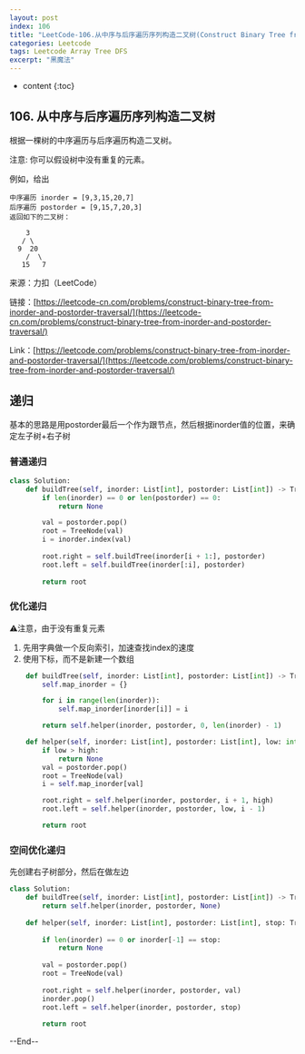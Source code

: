 ```yaml
---
layout: post
index: 106
title: "LeetCode-106.从中序与后序遍历序列构造二叉树(Construct Binary Tree from Inorder and Postorder Traversal)"
categories: Leetcode
tags: Leetcode Array Tree DFS
excerpt: "黑魔法"
---
```


* content
{:toc}

## 106. 从中序与后序遍历序列构造二叉树

根据一棵树的中序遍历与后序遍历构造二叉树。

注意:
你可以假设树中没有重复的元素。

例如，给出

```
中序遍历 inorder = [9,3,15,20,7]
后序遍历 postorder = [9,15,7,20,3]
返回如下的二叉树：

    3
   / \
  9  20
    /  \
   15   7
```

来源：力扣（LeetCode）

链接：[https://leetcode-cn.com/problems/construct-binary-tree-from-inorder-and-postorder-traversal/](https://leetcode-cn.com/problems/construct-binary-tree-from-inorder-and-postorder-traversal/)

Link：[https://leetcode.com/problems/construct-binary-tree-from-inorder-and-postorder-traversal/](https://leetcode.com/problems/construct-binary-tree-from-inorder-and-postorder-traversal/)

## 递归

基本的思路是用postorder最后一个作为跟节点，然后根据inorder值的位置，来确定左子树+右子树

### 普通递归

```python
class Solution:
    def buildTree(self, inorder: List[int], postorder: List[int]) -> TreeNode:
        if len(inorder) == 0 or len(postorder) == 0:
            return None

        val = postorder.pop()
        root = TreeNode(val)
        i = inorder.index(val)
        
        root.right = self.buildTree(inorder[i + 1:], postorder)
        root.left = self.buildTree(inorder[:i], postorder)
        
        return root
```

### 优化递归

⚠️注意，由于没有重复元素

1. 先用字典做一个反向索引，加速查找index的速度
2. 使用下标，而不是新建一个数组


```python
    def buildTree(self, inorder: List[int], postorder: List[int]) -> TreeNode:
        self.map_inorder = {}

        for i in range(len(inorder)):
            self.map_inorder[inorder[i]] = i

        return self.helper(inorder, postorder, 0, len(inorder) - 1)

    def helper(self, inorder: List[int], postorder: List[int], low: int, high: int) -> TreeNode:
        if low > high:
            return None
        val = postorder.pop()
        root = TreeNode(val)
        i = self.map_inorder[val]

        root.right = self.helper(inorder, postorder, i + 1, high)
        root.left = self.helper(inorder, postorder, low, i - 1)

        return root
```

### 空间优化递归

先创建右子树部分，然后在做左边

```python
class Solution:
    def buildTree(self, inorder: List[int], postorder: List[int]) -> TreeNode:
        return self.helper(inorder, postorder, None)
    
    def helper(self, inorder: List[int], postorder: List[int], stop: TreeNode) -> TreeNode:
             
        if len(inorder) == 0 or inorder[-1] == stop:
            return None
        
        val = postorder.pop()
        root = TreeNode(val)
        
        root.right = self.helper(inorder, postorder, val)
        inorder.pop()
        root.left = self.helper(inorder, postorder, stop)
        
        return root
```

--End--


